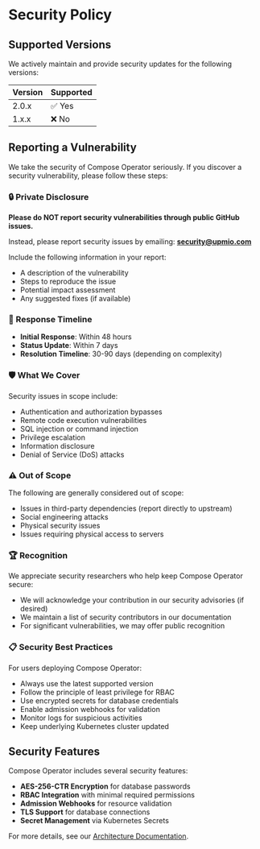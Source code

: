 # Security Policy

## Supported Versions

We actively maintain and provide security updates for the following versions:

| Version | Supported          |
| ------- | ------------------ |
| 2.0.x   | ✅ Yes             |
| 1.x.x   | ❌ No              |

## Reporting a Vulnerability

We take the security of Compose Operator seriously. If you discover a security vulnerability, please follow these steps:

### 🔒 Private Disclosure

**Please do NOT report security vulnerabilities through public GitHub issues.**

Instead, please report security issues by emailing: **security@upmio.com**

Include the following information in your report:
- A description of the vulnerability
- Steps to reproduce the issue
- Potential impact assessment
- Any suggested fixes (if available)

### 📅 Response Timeline

- **Initial Response**: Within 48 hours
- **Status Update**: Within 7 days
- **Resolution Timeline**: 30-90 days (depending on complexity)

### 🛡️ What We Cover

Security issues in scope include:
- Authentication and authorization bypasses
- Remote code execution vulnerabilities
- SQL injection or command injection
- Privilege escalation
- Information disclosure
- Denial of Service (DoS) attacks

### ⚠️ Out of Scope

The following are generally considered out of scope:
- Issues in third-party dependencies (report directly to upstream)
- Social engineering attacks
- Physical security issues
- Issues requiring physical access to servers

### 🏆 Recognition

We appreciate security researchers who help keep Compose Operator secure:
- We will acknowledge your contribution in our security advisories (if desired)
- We maintain a list of security contributors in our documentation
- For significant vulnerabilities, we may offer public recognition

### 📋 Security Best Practices

For users deploying Compose Operator:
- Always use the latest supported version
- Follow the principle of least privilege for RBAC
- Use encrypted secrets for database credentials
- Enable admission webhooks for validation
- Monitor logs for suspicious activities
- Keep underlying Kubernetes cluster updated

## Security Features

Compose Operator includes several security features:
- **AES-256-CTR Encryption** for database passwords
- **RBAC Integration** with minimal required permissions
- **Admission Webhooks** for resource validation
- **TLS Support** for database connections
- **Secret Management** via Kubernetes Secrets

For more details, see our [Architecture Documentation](docs/architecture.md#security-model).